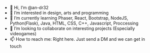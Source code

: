 - 👋 Hi, I’m @an-dr32
- 👀 I’m interested in design, arts and programming
- 🌱 I’m currently learning Phaser, React, Bootstrap, NodeJS, Python(Flask), Java, HTML, CSS, C++, Javascript, Proccessing
- 💞️ I’m looking to collaborate on interesting projects (Especially videogames) 
- 📫 How to reach me: Right here. Just send a DM and we can get in touch

<!---
an-dr32/an-dr32 is a ✨ special ✨ repository because its `README.md` (this file) appears on your GitHub profile.
You can click the Preview link to take a look at your changes.
--->
